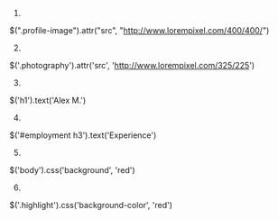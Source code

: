 1.
$(".profile-image").attr("src", "http://www.lorempixel.com/400/400/")

2.
$('.photography').attr('src', 'http://www.lorempixel.com/325/225')

3.
$('h1').text('Alex M.')

4.
$('#employment h3').text('Experience')

5.
$('body').css('background', 'red')

6.
$('.highlight').css('background-color', 'red')
